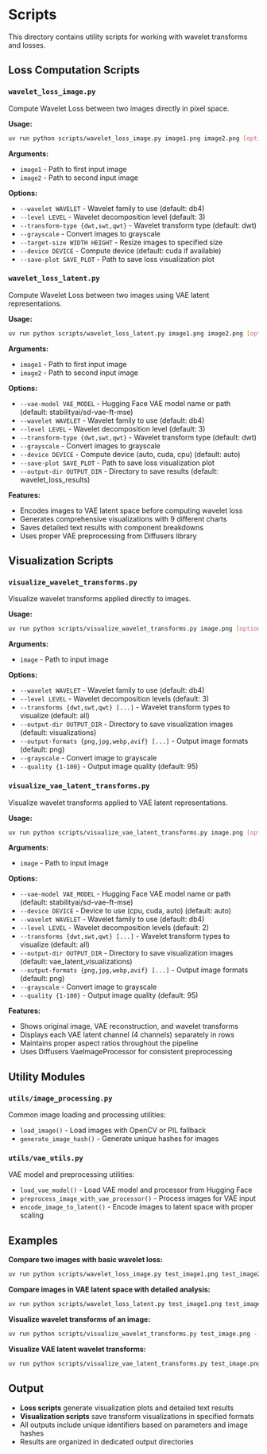 # Scripts

This directory contains utility scripts for working with wavelet transforms and losses.

## Loss Computation Scripts

### `wavelet_loss_image.py`
Compute Wavelet Loss between two images directly in pixel space.

**Usage:**
```bash
uv run python scripts/wavelet_loss_image.py image1.png image2.png [options]
```

**Arguments:**
- `image1` - Path to first input image
- `image2` - Path to second input image

**Options:**
- `--wavelet WAVELET` - Wavelet family to use (default: db4)
- `--level LEVEL` - Wavelet decomposition level (default: 3)
- `--transform-type {dwt,swt,qwt}` - Wavelet transform type (default: dwt)
- `--grayscale` - Convert images to grayscale
- `--target-size WIDTH HEIGHT` - Resize images to specified size
- `--device DEVICE` - Compute device (default: cuda if available)
- `--save-plot SAVE_PLOT` - Path to save loss visualization plot

### `wavelet_loss_latent.py`
Compute Wavelet Loss between two images using VAE latent representations.

**Usage:**
```bash
uv run python scripts/wavelet_loss_latent.py image1.png image2.png [options]
```

**Arguments:**
- `image1` - Path to first input image
- `image2` - Path to second input image

**Options:**
- `--vae-model VAE_MODEL` - Hugging Face VAE model name or path (default: stabilityai/sd-vae-ft-mse)
- `--wavelet WAVELET` - Wavelet family to use (default: db4)
- `--level LEVEL` - Wavelet decomposition level (default: 3)
- `--transform-type {dwt,swt,qwt}` - Wavelet transform type (default: dwt)
- `--grayscale` - Convert images to grayscale
- `--device DEVICE` - Compute device (auto, cuda, cpu) (default: auto)
- `--save-plot SAVE_PLOT` - Path to save loss visualization plot
- `--output-dir OUTPUT_DIR` - Directory to save results (default: wavelet_loss_results)

**Features:**
- Encodes images to VAE latent space before computing wavelet loss
- Generates comprehensive visualizations with 9 different charts
- Saves detailed text results with component breakdowns
- Uses proper VAE preprocessing from Diffusers library

## Visualization Scripts

### `visualize_wavelet_transforms.py`
Visualize wavelet transforms applied directly to images.

**Usage:**
```bash
uv run python scripts/visualize_wavelet_transforms.py image.png [options]
```

**Arguments:**
- `image` - Path to input image

**Options:**
- `--wavelet WAVELET` - Wavelet family to use (default: db4)
- `--level LEVEL` - Wavelet decomposition levels (default: 3)
- `--transforms {dwt,swt,qwt} [...]` - Wavelet transform types to visualize (default: all)
- `--output-dir OUTPUT_DIR` - Directory to save visualization images (default: visualizations)
- `--output-formats {png,jpg,webp,avif} [...]` - Output image formats (default: png)
- `--grayscale` - Convert image to grayscale
- `--quality {1-100}` - Output image quality (default: 95)

### `visualize_vae_latent_transforms.py`
Visualize wavelet transforms applied to VAE latent representations.

**Usage:**
```bash
uv run python scripts/visualize_vae_latent_transforms.py image.png [options]
```

**Arguments:**
- `image` - Path to input image

**Options:**
- `--vae-model VAE_MODEL` - Hugging Face VAE model name or path (default: stabilityai/sd-vae-ft-mse)
- `--device DEVICE` - Device to use (cpu, cuda, auto) (default: auto)
- `--wavelet WAVELET` - Wavelet family to use (default: db4)
- `--level LEVEL` - Wavelet decomposition levels (default: 2)
- `--transforms {dwt,swt,qwt} [...]` - Wavelet transform types to visualize (default: all)
- `--output-dir OUTPUT_DIR` - Directory to save visualization images (default: vae_latent_visualizations)
- `--output-formats {png,jpg,webp,avif} [...]` - Output image formats (default: png)
- `--grayscale` - Convert image to grayscale
- `--quality {1-100}` - Output image quality (default: 95)

**Features:**
- Shows original image, VAE reconstruction, and wavelet transforms
- Displays each VAE latent channel (4 channels) separately in rows
- Maintains proper aspect ratios throughout the pipeline
- Uses Diffusers VaeImageProcessor for consistent preprocessing

## Utility Modules

### `utils/image_processing.py`
Common image loading and processing utilities:
- `load_image()` - Load images with OpenCV or PIL fallback
- `generate_image_hash()` - Generate unique hashes for images

### `utils/vae_utils.py`
VAE model and preprocessing utilities:
- `load_vae_model()` - Load VAE model and processor from Hugging Face
- `preprocess_image_with_vae_processor()` - Process images for VAE input
- `encode_image_to_latent()` - Encode images to latent space with proper scaling

## Examples

**Compare two images with basic wavelet loss:**
```bash
uv run python scripts/wavelet_loss_image.py test_image1.png test_image2.png
```

**Compare images in VAE latent space with detailed analysis:**
```bash
uv run python scripts/wavelet_loss_latent.py test_image1.png test_image2.png --level 2 --wavelet haar
```

**Visualize wavelet transforms of an image:**
```bash
uv run python scripts/visualize_wavelet_transforms.py test_image.png --transforms dwt swt
```

**Visualize VAE latent wavelet transforms:**
```bash
uv run python scripts/visualize_vae_latent_transforms.py test_image.png --level 3
```

## Output

- **Loss scripts** generate visualization plots and detailed text results
- **Visualization scripts** save transform visualizations in specified formats
- All outputs include unique identifiers based on parameters and image hashes
- Results are organized in dedicated output directories